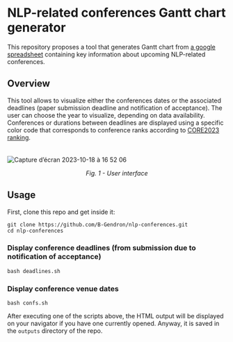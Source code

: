 
# NLP-related conferences Gantt chart generator
This repository proposes a tool that generates Gantt chart from [a google spreadsheet](https://docs.google.com/spreadsheets/d/1QCnD7HpnaAkYqb4f70uqqmOtZL_IYoAuRRe8AeF6stI/edit#gid=0) containing key information about upcoming NLP-related conferences. 

## Overview

This tool allows to visualize either the conferences dates or the associated deadlines (paper submission deadline and notification of acceptance). The user can choose the year to visualize, depending on data availability. Conferences or durations between deadlines are displayed using a specific color code that corresponds to conference ranks according to [CORE2023 ranking](http://portal.core.edu.au/conf-ranks/?search=&by=all&source=CORE2023&sort=atitle&page=1).  
<br></br>
![Capture d’écran 2023-10-18 à 16 52 06](https://github.com/B-Gendron/nlp-conferences/assets/95307996/42206cf8-140b-4f8f-8e09-540293ffba07)
<p align="center">
<i>Fig. 1 - User interface</i>
</p>

## Usage

First, clone this repo and get inside it:

```
git clone https://github.com/B-Gendron/nlp-conferences.git
cd nlp-conferences
```

### Display conference deadlines (from submission due to notification of acceptance)

```
bash deadlines.sh
```

### Display conference venue dates

```
bash confs.sh
```

After executing one of the scripts above, the HTML output will be displayed on your navigator if you have one currently opened. Anyway, it is saved in the `outputs` directory of the repo.
